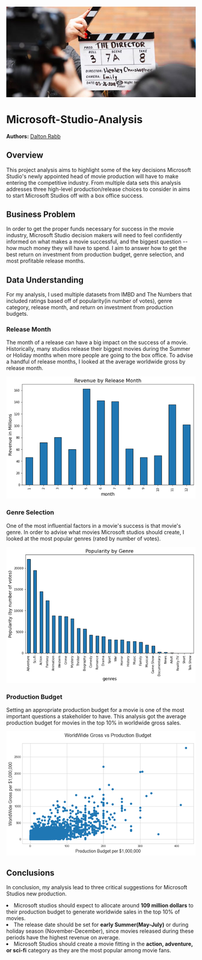 ![example](images/director_shot.jpeg)

# Microsoft-Studio-Analysis
**Authors:** <a href = "drabb138@gmail.com">Dalton Rabb</a>

## Overview

This project analysis aims to highlight some of the key decisions Microsoft Studio's newly appointed head of movie production will have to make entering the competitive industry. From multiple data sets this analysis addresses three high-level production/release choices to consider in aims to start Microsoft Studios off with a box office success. 

## Business Problem

In order to get the proper funds necessary for success in the movie industry, Microsoft Studio decision makers will need to feel confidently informed on what makes a movie successful, and the biggest question -- how much money they will have to spend. I aim to answer how to get the best return on investment from production budget, genre selection, and most profitable release months. 

## Data Understanding

For my analysis, I used multiple datasets from IMBD and The Numbers that included ratings based off of popularity(in number of votes), genre category, release month, and return on investment from production budgets.  

### Release Month
The month of a release can have a big impact on the success of a movie. Historically, many studios release their biggest movies during the Summer or Holiday months when more people are going to the box office. To advise a handful of release months, I looked at the average worldwide gross by release month. 


![ReleaseMonth](https://github.com/Drabb16/Microsoft-Studio-Analysis/blob/main/images/RevbyMonthW.png)


### Genre Selection

One of the most influential factors in a movie's success is that movie's genre. In order to advise what movies Microsoft studios should create, I looked at the most popular genres (rated by number of votes).

![PopularitybyGenre](https://github.com/Drabb16/Microsoft-Studio-Analysis/blob/main/images/PopbyGenreW.png)


### Production Budget

Setting an appropriate production budget for a movie is one of the most important questions a stakeholder to have. This analysis got the average production budget for movies in the top 10% in worldwide gross sales. 

![WWgrossvsProdBudget](https://github.com/Drabb16/Microsoft-Studio-Analysis/blob/main/images/WWGrossvsProdBudget.png)

## Conclusions

In conclusion, my analysis lead to three critical suggestions for Microsoft Studios new production. 

<li>Microsoft studios should expect to allocate around <b>109 million dollars</b> to their production budget to generate worldwide sales in the top 10% of movies.</li>

<li>The release date should be set for <b>early Summer(May-July)</b> or during holiday season (November-December), since movies released during these periods have the highest revenue on average. </li>

<li>Microsoft Studios should create a movie fitting in the <b>action, adventure, or sci-fi</b> category as they are the most popular among movie fans.</li>


